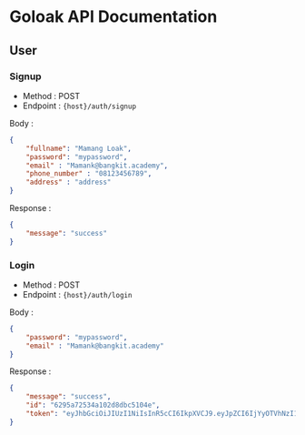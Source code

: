 # Goloak API Documentation

## User
### Signup
- Method : POST
- Endpoint : `{host}/auth/signup`

Body : 

```json
{
    "fullname": "Mamang Loak",
    "password": "mypassword",
    "email" : "Mamank@bangkit.academy",
    "phone_number" : "08123456789",
    "address" : "address"
}
```

Response : 
```json
{
    "message": "success"
}
```

### Login
- Method : POST
- Endpoint : `{host}/auth/login`

Body : 

```json
{
    "password": "mypassword",
    "email" : "Mamank@bangkit.academy"
}
```

Response : 
```json
{
    "message": "success",
    "id": "6295a72534a102d8dbc5104e",
    "token": "eyJhbGciOiJIUzI1NiIsInR5cCI6IkpXVCJ9.eyJpZCI6IjYyOTVhNzI1MzRhMTAyZDhkYmM1MTA0ZSIsImVtYWlsIjoibWFtYW5rQGJhbmdraXQuYWNhZGVteSIsImlhdCI6MTY1Mzk3NDk4MywiZXhwIjoxNjU0MDYxMzgzfQ.-l1IbxCGYxeX2Ta45UIaldA-K2cYGsOHF0i8Lh2iOFY"
}
```


